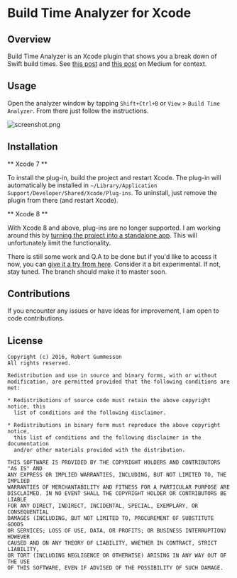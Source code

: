 Build Time Analyzer for Xcode
======================

## Overview

Build Time Analyzer is an Xcode plugin that shows you a break down of Swift build times. See [this post]( https://medium.com/p/fc92cdd91e31) and [this post](https://medium.com/p/37b0a7514cbe) on Medium for context.

## Usage

Open the analyzer window by tapping `Shift+Ctrl+B` or `View` > `Build Time Analyzer`. From there just follow the instructions.

![screenshot.png](https://raw.githubusercontent.com/RobertGummesson/BuildTimeAnalyzer-for-Xcode/master/Screenshots/screenshot2.png)

## Installation

** Xcode 7 **

To install the plug-in, build the project and restart Xcode. The plug-in will automatically be installed in `~/Library/Application Support/Developer/Shared/Xcode/Plug-ins`. To uninstall, just remove the plugin from there (and restart Xcode).

** Xcode 8 **

With Xcode 8 and above, plug-ins are no longer supported. I am working around this by [turning the project into a standalone app](https://github.com/RobertGummesson/BuildTimeAnalyzer-for-Xcode/issues/38). This will unfortunately limit the functionality.

There is still some work and Q.A to be done but if you'd like to access it now, you can [give it a try from here](https://github.com/RobertGummesson/BuildTimeAnalyzer-for-Xcode/tree/Standalone-for-Xcode-8). Consider it a bit experimental. If not, stay tuned. The branch should make it to master soon.

## Contributions

If you encounter any issues or have ideas for improvement, I am open to code contributions.

## License

    Copyright (c) 2016, Robert Gummesson
    All rights reserved.

    Redistribution and use in source and binary forms, with or without
    modification, are permitted provided that the following conditions are met:

    * Redistributions of source code must retain the above copyright notice, this
      list of conditions and the following disclaimer.

    * Redistributions in binary form must reproduce the above copyright notice,
      this list of conditions and the following disclaimer in the documentation
      and/or other materials provided with the distribution.

    THIS SOFTWARE IS PROVIDED BY THE COPYRIGHT HOLDERS AND CONTRIBUTORS "AS IS" AND
    ANY EXPRESS OR IMPLIED WARRANTIES, INCLUDING, BUT NOT LIMITED TO, THE IMPLIED
    WARRANTIES OF MERCHANTABILITY AND FITNESS FOR A PARTICULAR PURPOSE ARE
    DISCLAIMED. IN NO EVENT SHALL THE COPYRIGHT HOLDER OR CONTRIBUTORS BE LIABLE
    FOR ANY DIRECT, INDIRECT, INCIDENTAL, SPECIAL, EXEMPLARY, OR CONSEQUENTIAL
    DAMAGES (INCLUDING, BUT NOT LIMITED TO, PROCUREMENT OF SUBSTITUTE GOODS
    OR SERVICES; LOSS OF USE, DATA, OR PROFITS; OR BUSINESS INTERRUPTION) HOWEVER
    CAUSED AND ON ANY THEORY OF LIABILITY, WHETHER IN CONTRACT, STRICT LIABILITY,
    OR TORT (INCLUDING NEGLIGENCE OR OTHERWISE) ARISING IN ANY WAY OUT OF THE USE
    OF THIS SOFTWARE, EVEN IF ADVISED OF THE POSSIBILITY OF SUCH DAMAGE.
